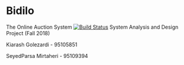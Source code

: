 # Bidilo
The Online Auction System [![Build Status](https://travis-ci.com/kgolezardi/SAD-Project.svg?branch=master)](https://travis-ci.com/kgolezardi/SAD-Project)
System Analysis and Design Project (Fall 2018)

Kiarash Golezardi - 95105851

SeyedParsa Mirtaheri - 95109394
